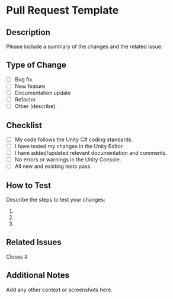 # Pull Request Template

## Description

Please include a summary of the changes and the related issue. 

## Type of Change

- [ ] Bug fix
- [ ] New feature
- [ ] Documentation update
- [ ] Refactor
- [ ] Other (describe):

## Checklist

- [ ] My code follows the Unity C# coding standards.
- [ ] I have tested my changes in the Unity Editor.
- [ ] I have added/updated relevant documentation and comments.
- [ ] No errors or warnings in the Unity Console.
- [ ] All new and existing tests pass.

## How to Test

Describe the steps to test your changes:

1. 
2. 
3. 

## Related Issues

Closes #

## Additional Notes

Add any other context or screenshots here.